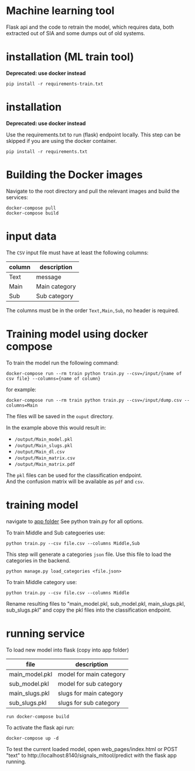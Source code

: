 # Machine learning tool

Flask api and the code to retrain the model, which requires data, both extracted out of SIA and some dumps out of old systems.

# installation (ML train tool)
**Deprecated: use docker instead**

```
pip install -r requirements-train.txt
```

# installation
**Deprecated: use docker instead**

Use the requirements.txt to run (flask) endpoint locally. This step can be skipped if you are using the docker container.
```
pip install -r requirements.txt
```

# Building the Docker images
Navigate to the root directory and pull the  relevant images and build the services:

```console
docker-compose pull
docker-compose build
```

# input data

The `CSV` input file must have at least the following columns:

| column      | description   |
|-------------|---------------|
| Text        | message       |
| Main        | Main category |
| Sub         | Sub category  |

The columns must be in the order `Text,Main,Sub`, no header is required.


# Training model using docker compose

To train the model run the following command:

```
docker-compose run --rm train python train.py --csv=/input/{name of csv file} --columns={name of column}
```

for example:

```
docker-compose run --rm train python train.py --csv=/input/dump.csv --columns=Main
```

The files will be saved in the `ouput` directory.

In the example above this would result in:
- `/output/Main_model.pkl`
- `/output/Main_slugs.pkl`
- `/output/Main_dl.csv`
- `/output/Main_matrix.csv`
- `/output/Main_matrix.pdf`

The `pkl` files can be used for the classification endpoint.  
And the confusion matrix will be available as `pdf` and `csv`.


# training model

navigate to [app folder](https://github.com/Signalen/classification-endpoint/tree/master/app)
See python train.py for all options. 

To train Middle and Sub categoeries use:
```
python train.py --csv file.csv --columns Middle,Sub
```
This step will generate a categories `json` file. Use this file to load the categories in the backend.
```
python manage.py load_categories <file.json>
```

To train Middle category use:
```
python train.py --csv file.csv --columns Middle
```

Rename resulting files to "main_model.pkl, sub_model.pkl, main_slugs.pkl, sub_slugs.pkl" and copy the pkl files into the classification endpoint.

# running service

To load new model into flask (copy into app folder)

| file           | description             |
|----------------|-------------------------|
| main_model.pkl | model for main category |
| sub_model.pkl  | model for sub category  |
| main_slugs.pkl | slugs for main category |
| sub_slugs.pkl  | slugs for sub category  |

```
run docker-compose build
```

To activate the flask api run:
```
docker-compose up -d
```

To test the current loaded model, open web_pages/index.html or POST "text" to http://localhost:8140/signals_mltool/predict with the flask app running.
